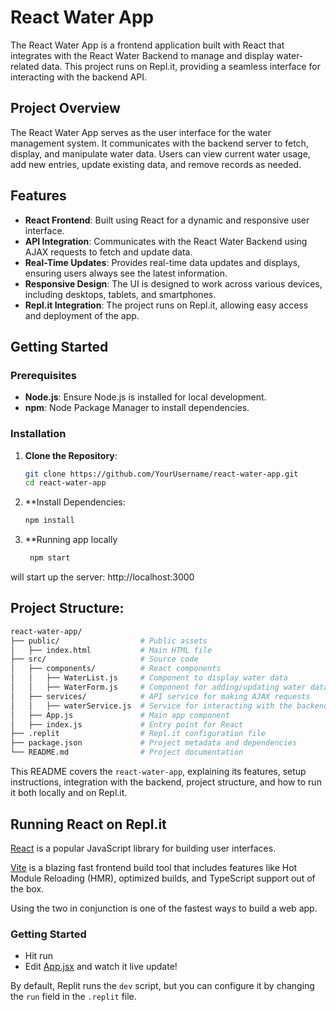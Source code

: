 # React Water App

The React Water App is a frontend application built with React that integrates with the React Water Backend to manage and display water-related data. This project runs on Repl.it, providing a seamless interface for interacting with the backend API.

## Project Overview

The React Water App serves as the user interface for the water management system. It communicates with the backend server to fetch, display, and manipulate water data. Users can view current water usage, add new entries, update existing data, and remove records as needed.

## Features

- **React Frontend**: Built using React for a dynamic and responsive user interface.
- **API Integration**: Communicates with the React Water Backend using AJAX requests to fetch and update data.
- **Real-Time Updates**: Provides real-time data updates and displays, ensuring users always see the latest information.
- **Responsive Design**: The UI is designed to work across various devices, including desktops, tablets, and smartphones.
- **Repl.it Integration**: The project runs on Repl.it, allowing easy access and deployment of the app.

## Getting Started

### Prerequisites

- **Node.js**: Ensure Node.js is installed for local development.
- **npm**: Node Package Manager to install dependencies.

### Installation

1. **Clone the Repository**:
   ```bash
   git clone https://github.com/YourUsername/react-water-app.git
   cd react-water-app

2. **Install Dependencies:
   ```bash
   npm install

3. **Running app locally 
   ```bash
    npm start
will start up the server: http://localhost:3000

## Project Structure:
 ```bash
react-water-app/
├── public/                  # Public assets
│   ├── index.html           # Main HTML file
├── src/                     # Source code
│   ├── components/          # React components
│   │   ├── WaterList.js     # Component to display water data
│   │   ├── WaterForm.js     # Component for adding/updating water data
│   ├── services/            # API service for making AJAX requests
│   │   ├── waterService.js  # Service for interacting with the backend API
│   ├── App.js               # Main app component
│   ├── index.js             # Entry point for React
├── .replit                  # Repl.it configuration file
├── package.json             # Project metadata and dependencies
└── README.md                # Project documentation
```

This README covers the `react-water-app`, explaining its features, setup instructions, integration with the backend, project structure, and how to run it both locally and on Repl.it.

## Running React on Repl.it

[React](https://reactjs.org/) is a popular JavaScript library for building user interfaces.

[Vite](https://vitejs.dev/) is a blazing fast frontend build tool that includes features like Hot Module Reloading (HMR), optimized builds, and TypeScript support out of the box.

Using the two in conjunction is one of the fastest ways to build a web app.

### Getting Started
- Hit run
- Edit [App.jsx](#src/App.jsx) and watch it live update!

By default, Replit runs the `dev` script, but you can configure it by changing the `run` field in the `.replit` file.
